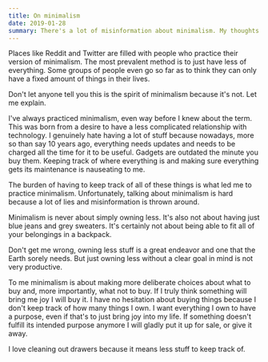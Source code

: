 ```yaml
---
title: On minimalism
date: 2019-01-28
summary: There's a lot of misinformation about minimalism. My thoughts.
---
```


Places like Reddit and Twitter are filled with people who practice their version of minimalism. The most prevalent method is to just have less of everything. Some groups of people even go so far as to think they can only have a fixed amount of things in their lives.

Don't let anyone tell you this is the spirit of minimalism because it's not. Let me explain.

I've always practiced minimalism, even way before I knew about the term. This was born from a desire to have a less complicated relationship with technology. I genuinely hate having a lot of stuff because nowadays, more so than say 10 years ago, everything needs updates and needs to be charged all the time for it to be useful. Gadgets are outdated the minute you buy them. Keeping track of where everything is and making sure everything gets its maintenance is nauseating to me.

The burden of having to keep track of all of these things is what led me to practice minimalism. Unfortunately, talking about minimalism is hard because a lot of lies and misinformation is thrown around.

Minimalism is never about simply owning less. It's also not about having just blue jeans and grey sweaters. It's certainly not about being able to fit all of your belongings in a backpack.

Don't get me wrong, owning less stuff is a great endeavor and one that the Earth sorely needs. But just owning less without a clear goal in mind is not very productive.

To me minimalism is about making more deliberate choices about what to buy and, more importantly, what not to buy. If I truly think something will bring me joy I will buy it. I have no hesitation about buying things because I don't keep track of how many things I own. I want everything I own to have a purpose, even if that's to just bring joy into my life. If something doesn't fulfill its intended purpose anymore I will gladly put it up for sale, or give it away.

I love cleaning out drawers because it means less stuff to keep track of.
